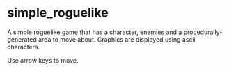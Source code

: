 # simple_roguelike
A simple roguelike game that has a character, enemies and a procedurally-generated area to move about.
Graphics are displayed using ascii characters.

Use arrow keys to move.

